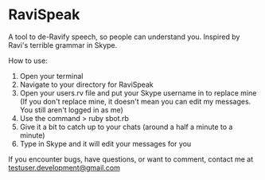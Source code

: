 RaviSpeak
=========

A tool to de-Ravify speech, so people can understand you. Inspired by Ravi's terrible grammar in Skype.


How to use:

1. Open your terminal
2. Navigate to your directory for RaviSpeak
3. Open your users.rv file and put your Skype username in to replace mine (If you don't replace mine, it doesn't mean you can edit my messages. You still aren't logged in as me)
4. Use the command > ruby sbot.rb
5. Give it a bit to catch up to your chats (around a half a minute to a minute)
6. Type in Skype and it will edit your messages for you


If you encounter bugs, have questions, or want to comment, contact me at testuser.development@gmail.com
